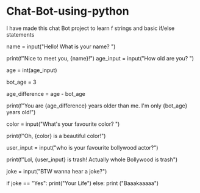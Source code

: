 # Chat-Bot-using-python
I have made this chat Bot project to learn f strings and basic if/else statements

name = input("Hello! What is your name? ")

print(f"Nice to meet you, {name}!")
age_input = input("How old are you? ")

age = int(age_input)

bot_age = 3

age_difference = age - bot_age

print(f"You are {age_difference} years older than me. I'm only {bot_age} years old!")

color = input("What's your favourite color? ")

print(f"Oh, {color} is a beautiful color!")

user_input = input("who is your favourite bollywood actor?")

print(f"Lol, {user_input} is trash! Actually whole Bollywood is trash")

joke = input("BTW wanna hear a joke?")

if joke == "Yes":
    print("Your Life")
else:
    print ("Baaakaaaaa")
